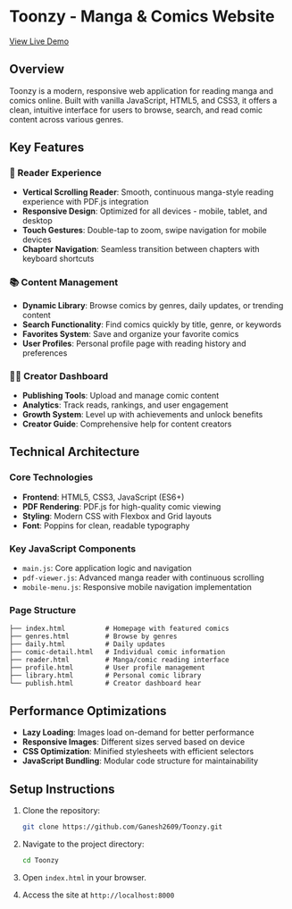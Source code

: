 # Toonzy - Manga & Comics Website

[View Live Demo](https://ganesh2609.github.io/Toonzy/)

## Overview

Toonzy is a modern, responsive web application for reading manga and comics online. Built with vanilla JavaScript, HTML5, and CSS3, it offers a clean, intuitive interface for users to browse, search, and read comic content across various genres.

## Key Features

### 🎨 Reader Experience
- **Vertical Scrolling Reader**: Smooth, continuous manga-style reading experience with PDF.js integration
- **Responsive Design**: Optimized for all devices - mobile, tablet, and desktop
- **Touch Gestures**: Double-tap to zoom, swipe navigation for mobile devices
- **Chapter Navigation**: Seamless transition between chapters with keyboard shortcuts

### 📚 Content Management
- **Dynamic Library**: Browse comics by genres, daily updates, or trending content
- **Search Functionality**: Find comics quickly by title, genre, or keywords
- **Favorites System**: Save and organize your favorite comics
- **User Profiles**: Personal profile page with reading history and preferences

### 👨‍💻 Creator Dashboard
- **Publishing Tools**: Upload and manage comic content
- **Analytics**: Track reads, rankings, and user engagement
- **Growth System**: Level up with achievements and unlock benefits
- **Creator Guide**: Comprehensive help for content creators

## Technical Architecture

### Core Technologies
- **Frontend**: HTML5, CSS3, JavaScript (ES6+)
- **PDF Rendering**: PDF.js for high-quality comic viewing
- **Styling**: Modern CSS with Flexbox and Grid layouts
- **Font**: Poppins for clean, readable typography

### Key JavaScript Components
- `main.js`: Core application logic and navigation
- `pdf-viewer.js`: Advanced manga reader with continuous scrolling
- `mobile-menu.js`: Responsive mobile navigation implementation

### Page Structure
```
├── index.html          # Homepage with featured comics
├── genres.html         # Browse by genres
├── daily.html          # Daily updates
├── comic-detail.html   # Individual comic information
├── reader.html         # Manga/comic reading interface
├── profile.html        # User profile management
├── library.html        # Personal comic library
└── publish.html        # Creator dashboard hear
```

## Performance Optimizations

- **Lazy Loading**: Images load on-demand for better performance
- **Responsive Images**: Different sizes served based on device
- **CSS Optimization**: Minified stylesheets with efficient selectors
- **JavaScript Bundling**: Modular code structure for maintainability

## Setup Instructions

1. Clone the repository:
   ```bash
   git clone https://github.com/Ganesh2609/Toonzy.git
   ```

2. Navigate to the project directory:
   ```bash
   cd Toonzy
   ```

3. Open `index.html` in your browser.

4. Access the site at `http://localhost:8000`
